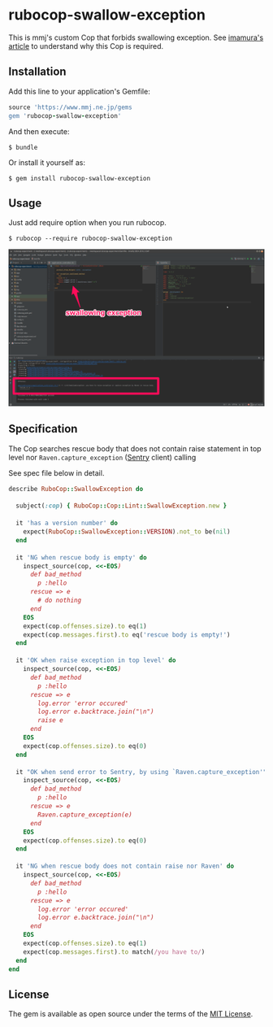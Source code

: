 # rubocop-swallow-exception

This is mmj's custom Cop that forbids swallowing exception.
See [imamura's article](https://confluence.mmj.ne.jp/display/HAN/Do+not+swallow+exceptions)
to understand why this Cop is required.


## Installation

Add this line to your application's Gemfile:

```ruby
source 'https://www.mmj.ne.jp/gems
gem 'rubocop-swallow-exception'
```

And then execute:

    $ bundle

Or install it yourself as:

    $ gem install rubocop-swallow-exception

## Usage

Just add require option when you run rubocop.

    $ rubocop --require rubocop-swallow-exception
    
![example using in RubyMine](./rubocop-swallow-exception.png)


## Specification

The Cop searches rescue body that does not contain raise statement in top level
nor `Raven.capture_exception` ([Sentry](https://sentry.io) client) calling

See spec file below in detail.


```ruby
describe RuboCop::SwallowException do

  subject(:cop) { RuboCop::Cop::Lint::SwallowException.new }

  it 'has a version number' do
    expect(RuboCop::SwallowException::VERSION).not_to be(nil)
  end

  it 'NG when rescue body is empty' do
    inspect_source(cop, <<-EOS)
      def bad_method
        p :hello
      rescue => e
        # do nothing
      end
    EOS
    expect(cop.offenses.size).to eq(1)
    expect(cop.messages.first).to eq('rescue body is empty!')
  end

  it 'OK when raise exception in top level' do
    inspect_source(cop, <<-EOS)
      def bad_method
        p :hello
      rescue => e
        log.error 'error occured'
        log.error e.backtrace.join("\n")
        raise e
      end
    EOS
    expect(cop.offenses.size).to eq(0)
  end

  it "OK when send error to Sentry, by using `Raven.capture_exception'" do
    inspect_source(cop, <<-EOS)
      def bad_method
        p :hello
      rescue => e
        Raven.capture_exception(e)
      end
    EOS
    expect(cop.offenses.size).to eq(0)
  end

  it 'NG when rescue body does not contain raise nor Raven' do
    inspect_source(cop, <<-EOS)
      def bad_method
        p :hello
      rescue => e
        log.error 'error occured'
        log.error e.backtrace.join("\n")
      end
    EOS
    expect(cop.offenses.size).to eq(1)
    expect(cop.messages.first).to match(/you have to/)
  end
end

```


## License

The gem is available as open source under the terms of the [MIT License](http://opensource.org/licenses/MIT).

